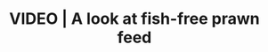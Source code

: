 ---
type: project
external_link: https://www.youtube.com/watch?v=w0A3SdttPxk&ab_channel=AmyMitchell-Whittington

summary: CSIRO's Research Program Director of Integrated Sustainable Aquaculture Production Dr Nigel Preston on the developments of fish-free prawn feed.

tags: 
- Video

title: VIDEO | A look at fish-free prawn feed

---